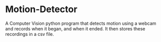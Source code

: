 # Motion-Detector
A Computer Vision python program that detects motion using a webcam and records when it began, and when it ended. It then stores these recordings in a csv file. 
